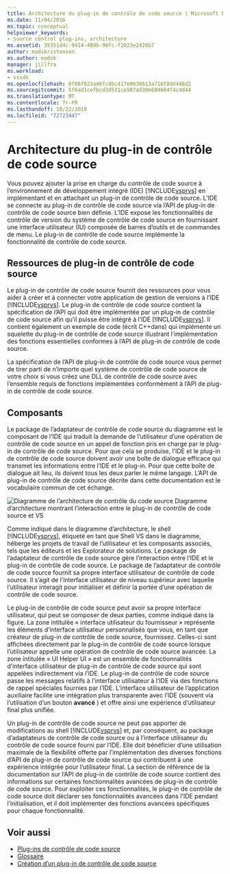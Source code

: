 ```yaml
---
title: Architecture du plug-in de contrôle de code source | Microsoft Docs
ms.date: 11/04/2016
ms.topic: conceptual
helpviewer_keywords:
- source control plug-ins, architecture
ms.assetid: 35351d4c-9414-409b-98fc-f2023e2426b7
author: madskristensen
ms.author: madsk
manager: jillfra
ms.workload:
- vssdk
ms.openlocfilehash: 6f06f023a46fc9bc417e9630613a716f8dd448d2
ms.sourcegitcommit: 5f6ad1cefbcd3d531ce587ad30e684684f4c4d44
ms.translationtype: MT
ms.contentlocale: fr-FR
ms.lasthandoff: 10/22/2019
ms.locfileid: "72723447"
---
```

# <a name="source-control-plug-in-architecture"></a>Architecture du plug-in de contrôle de code source
Vous pouvez ajouter la prise en charge du contrôle de code source à l’environnement de développement intégré (IDE) [!INCLUDE[vsprvs](../../code-quality/includes/vsprvs_md.md)] en implémentant et en attachant un plug-in de contrôle de code source. L’IDE se connecte au plug-in de contrôle de code source via l’API de plug-in de contrôle de code source bien définie. L’IDE expose les fonctionnalités de contrôle de version du système de contrôle de code source en fournissant une interface utilisateur (IU) composée de barres d’outils et de commandes de menu. Le plug-in de contrôle de code source implémente la fonctionnalité de contrôle de code source.

## <a name="source-control-plug-in-resources"></a>Ressources de plug-in de contrôle de code source
 Le plug-in de contrôle de code source fournit des ressources pour vous aider à créer et à connecter votre application de gestion de versions à l’IDE [!INCLUDE[vsprvs](../../code-quality/includes/vsprvs_md.md)]. Le plug-in de contrôle de code source contient la spécification de l’API qui doit être implémentée par un plug-in de contrôle de code source afin qu’il puisse être intégré à l’IDE [!INCLUDE[vsprvs](../../code-quality/includes/vsprvs_md.md)]. Il contient également un exemple de code (écrit C++dans) qui implémente un squelette du plug-in de contrôle de code source illustrant l’implémentation des fonctions essentielles conformes à l’API de plug-in de contrôle de code source.

 La spécification de l’API de plug-in de contrôle de code source vous permet de tirer parti de n’importe quel système de contrôle de code source de votre choix si vous créez une DLL de contrôle de code source avec l’ensemble requis de fonctions implémentées conformément à l’API de plug-in de contrôle de code source.

## <a name="components"></a>Composants
 Le package de l’adaptateur de contrôle de code source du diagramme est le composant de l’IDE qui traduit la demande de l’utilisateur d’une opération de contrôle de code source en un appel de fonction pris en charge par le plug-in de contrôle de code source. Pour que cela se produise, l’IDE et le plug-in de contrôle de code source doivent avoir une boîte de dialogue efficace qui transmet les informations entre l’IDE et le plug-in. Pour que cette boîte de dialogue ait lieu, ils doivent tous les deux parler le même langage. L’API de plug-in de contrôle de code source décrite dans cette documentation est le vocabulaire commun de cet échange.

 ![Diagramme de l’architecture de contrôle du code source](../../extensibility/internals/media/vs_sccsdk_plug_in_arch.gif "vs_sccsdk_plug_in_arch") Diagramme d’architecture montrant l’interaction entre le plug-in de contrôle de code source et VS

 Comme indiqué dans le diagramme d’architecture, le shell [!INCLUDE[vsprvs](../../code-quality/includes/vsprvs_md.md)], étiqueté en tant que Shell VS dans le diagramme, héberge les projets de travail de l’utilisateur et les composants associés, tels que les éditeurs et les Explorateur de solutions. Le package de l’adaptateur de contrôle de code source gère l’interaction entre l’IDE et le plug-in de contrôle de code source. Le package de l’adaptateur de contrôle de code source fournit sa propre interface utilisateur de contrôle de code source. Il s’agit de l’interface utilisateur de niveau supérieur avec laquelle l’utilisateur interagit pour initialiser et définir la portée d’une opération de contrôle de code source.

 Le plug-in de contrôle de code source peut avoir sa propre interface utilisateur, qui peut se composer de deux parties, comme indiqué dans la figure. La zone intitulée « interface utilisateur du fournisseur » représente les éléments d’interface utilisateur personnalisés que vous, en tant que créateur de plug-in de contrôle de code source, fournissez. Celles-ci sont affichées directement par le plug-in de contrôle de code source lorsque l’utilisateur appelle une opération de contrôle de code source avancée. La zone intitulée « UI Helper UI » est un ensemble de fonctionnalités d’interface utilisateur de plug-in de contrôle de code source qui sont appelées indirectement via l’IDE. Le plug-in de contrôle de code source passe les messages relatifs à l’interface utilisateur à l’IDE via des fonctions de rappel spéciales fournies par l’IDE. L’interface utilisateur de l’application auxiliaire facilite une intégration plus transparente avec l’IDE (souvent via l’utilisation d’un bouton **avancé** ) et offre ainsi une expérience d’utilisateur final plus unifiée.

 Un plug-in de contrôle de code source ne peut pas apporter de modifications au shell [!INCLUDE[vsprvs](../../code-quality/includes/vsprvs_md.md)] et, par conséquent, au package d’adaptateurs de contrôle de code source ou à l’interface utilisateur du contrôle de code source fourni par l’IDE. Elle doit bénéficier d’une utilisation maximale de la flexibilité offerte par l’implémentation des diverses fonctions d’API de plug-in de contrôle de code source qui contribuent à une expérience intégrée pour l’utilisateur final. La section de référence de la documentation sur l’API de plug-in de contrôle de code source contient des informations sur certaines fonctionnalités avancées de plug-in de contrôle de code source. Pour exploiter ces fonctionnalités, le plug-in de contrôle de code source doit déclarer ses fonctionnalités avancées dans l’IDE pendant l’initialisation, et il doit implémenter des fonctions avancées spécifiques pour chaque fonctionnalité.

## <a name="see-also"></a>Voir aussi
- [Plug-ins de contrôle de code source](../../extensibility/source-control-plug-ins.md)
- [Glossaire](../../extensibility/source-control-plug-in-glossary.md)
- [Création d’un plug-in de contrôle de code source](../../extensibility/internals/creating-a-source-control-plug-in.md)